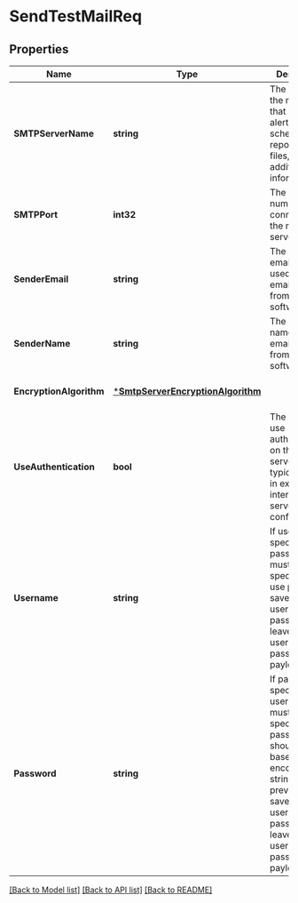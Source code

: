 # SendTestMailReq

## Properties
Name | Type | Description | Notes
------------ | ------------- | ------------- | -------------
**SMTPServerName** | **string** | The name of the mail server that sends alerts, scheduled reports, log files, and additional information. | [default to null]
**SMTPPort** | **int32** | The port number that connects to the mail server. | [default to null]
**SenderEmail** | **string** | The sender email address used for emails sent from the software. | [default to null]
**SenderName** | **string** | The sender name used for emails sent from the software. | [default to null]
**EncryptionAlgorithm** | [***SmtpServerEncryptionAlgorithm**](SMTPServerEncryptionAlgorithm.md) |  | [optional] [default to null]
**UseAuthentication** | **bool** | The option to use authentication on the mail server. This is typically used in external or internet mail server configurations. | [optional] [default to null]
**Username** | **string** | If username is specified, password field must also be specified. To use previously saved username and password, leave out username and password in payload. | [optional] [default to null]
**Password** | **string** | If password is specified, username must also be specified. password should be a base 64 encoded string. To use previoulsy saved username and password, leave out username and password in payload. | [optional] [default to null]

[[Back to Model list]](../README.md#documentation-for-models) [[Back to API list]](../README.md#documentation-for-api-endpoints) [[Back to README]](../README.md)

